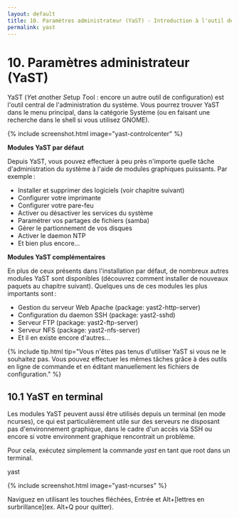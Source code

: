 ```yaml
---
layout: default
title: 10. Paramètres administrateur (YaST) - Introduction à l'outil de configuration YaST
permalink: yast
---
```


# 10. Paramètres administrateur (YaST)

YaST (*Y*et *a*nother *S*etup *T*ool : encore un autre outil de configuration) est l'outil central de l'administration du système. Vous pourrez trouver YaST dans le menu principal, dans la catégorie Système (ou en faisant une recherche dans le shell si vous utilisez GNOME).

{% include screenshot.html image="yast-controlcenter" %}

**Modules YaST par défaut**

Depuis YaST, vous pouvez effectuer à peu près n'importe quelle tâche d'administration du système à l'aide de modules graphiques puissants. Par exemple :

- Installer et supprimer des logiciels (voir chapitre suivant)
- Configurer votre imprimante
- Configurer votre pare-feu
- Activer ou désactiver les services du système
- Paramétrer vos partages de fichiers (samba)
- Gérer le partionnement de vos disques
- Activer le daemon NTP
- Et bien plus encore...


**Modules YaST complémentaires**

En plus de ceux présents dans l'installation par défaut, de nombreux autres modules YaST sont disponibles (découvrez comment installer de nouveaux paquets au chapitre suivant). Quelques uns de ces modules les plus importants sont :

- Gestion du serveur Web Apache (package: yast2-http-server)
- Configuration du daemon SSH (package: yast2-sshd)
- Serveur FTP (package: yast2-ftp-server)
- Serveur NFS (package: yast2-nfs-server)
- Et il en existe encore d'autres...

{% include tip.html tip="Vous n'êtes pas tenus d'utiliser YaST si vous ne le souhaitez pas. Vous pouvez effectuer les mêmes tâches grâce à des outils en ligne de commande et en éditant manuellement les fichiers de configuration." %}

## 10.1 YaST en terminal

Les modules YaST peuvent aussi être utilisés depuis un terminal (en mode ncurses), ce qui est particulièrement utile sur des serveurs ne disposant pas d'environnement graphique, dans le cadre d'un accès via SSH ou encore si votre environment graphique rencontrait un problème.

Pour cela, exécutez simplement la commande *yast* en tant que root dans un terminal.

<div class="clroot">yast</div><p></p>

{% include screenshot.html image="yast-ncurses" %}

Naviguez en utilisant les touches fléchées, Entrée et Alt+[lettres en surbrillance](ex. Alt+Q pour quitter).
